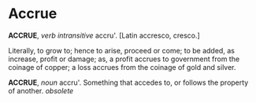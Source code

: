 # Accrue

**ACCRUE**, _verb intransitive_ accru'. \[Latin accresco, cresco.\]

Literally, to grow to; hence to arise, proceed or come; to be added, as increase, profit or damage; as, a profit accrues to government from the coinage of copper; a loss accrues from the coinage of gold and silver.

**ACCRUE**, _noun_ accru'. Something that accedes to, or follows the property of another. _obsolete_